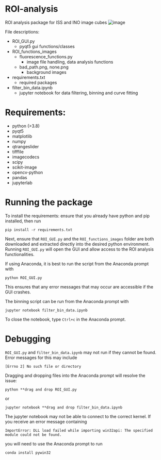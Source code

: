 # ROI-analysis
ROI analysis package for ISS and INO image cubes
![image](https://user-images.githubusercontent.com/84033812/129761866-83b31096-4b1d-437f-8a8f-1ffb65cb51c3.png)

File descriptions:
- ROI_GUI.py
  - pyqt5 gui functions/classes
- ROI_functions_images
  - fluorescence_functions.py
    - image file handling, data analysis functions
  - bad_path.png, none.png
    - background images
- requirements.txt
  - required packages
- filter_bin_data.ipynb
  - jupyter notebook for data filtering, binning and curve fitting
  
# Requirements:
- python (>3.8)
- pyqt5
- matplotlib
- numpy
- qtrangeslider
- tifffile
- imagecodecs
- scipy
- scikit-image
- opencv-python
- pandas
- jupyterlab

# Running the package
To install the requirements: ensure that you already have python and pip installed, then run

    pip install -r requirements.txt

Next, ensure that `ROI_GUI.py` and the `ROI_functions_images` folder are both downloaded and extracted directly into the desired python environment. 
Running `ROI_GUI.py` will open the GUI and allow access to the ROI analysis functionalities.

If using Anaconda, it is best to run the script from the Anaconda prompt with

    python ROI_GUI.py
    
This ensures that any error messages that may occur are accessible if the GUI crashes.

The binning script can be run from the Anaconda prompt with

    jupyter notebook filter_bin_data.ipynb

To close the notebook, type `Ctrl+c` in the Anaconda prompt.

# Debugging

`ROI_GUI.py` and `filter_bin_data.ipynb` may not run if they cannot be found. Error messages for this may include

    [Errno 2] No such file or directory

Dragging and dropping files into the Anaconda prompt will resolve the issue:

    python **drag and drop ROI_GUI.py

or 

    jupyter notebook **drag and drop filter_bin_data.ipynb

The jupyter notebook may not be able to connect to the correct kernel. If you receive an error message containing 

    ImportError: DLL load failed while importing win32api: The specified module could not be found.
    
you will need to use the Anaconda prompt to run

    conda install pywin32
